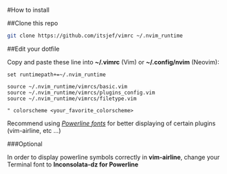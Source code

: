 #How to install

##Clone this repo
```bash
git clone https://github.com/itsjef/vimrc ~/.nvim_runtime
```

##Edit your dotfile

Copy and paste these line into __~/.vimrc__ (Vim) or __~/.config/nvim__ (Neovim):
```vimL
set runtimepath+=~/.nvim_runtime

source ~/.nvim_runtime/vimrcs/basic.vim
source ~/.nvim_runtime/vimrcs/plugins_config.vim
source ~/.nvim_runtime/vimrcs/filetype.vim

" colorscheme <your_favorite_colorscheme>
```

Recommend using [*Powerline fonts*](https://github.com/powerline/fonts) for better displaying of certain plugins (vim-airline, etc ...)

###Optional

In order to display powerline symbols correctly in __vim-airline__, change your Terminal font to __Inconsolata-dz for Powerline__

